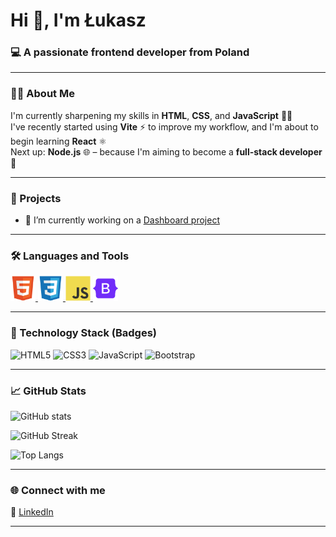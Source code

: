 <h1>Hi 👋, I'm Łukasz</h1>
<h3>💻 A passionate frontend developer from Poland</h3>

---

### 👨‍💻 About Me

I'm currently sharpening my skills in **HTML**, **CSS**, and **JavaScript** 🧠✨  
I've recently started using **Vite** ⚡ to improve my workflow, and I'm about to begin learning **React** ⚛️  
Next up: **Node.js** 🌐 – because I'm aiming to become a **full-stack developer** 🚀

---

### 🚀 Projects

- 🔭 I’m currently working on a [Dashboard project](https://github.com/LukaszMateuszSobczak/dashBoard)

---

### 🛠️ Languages and Tools

<p align="left">
  <a href="https://developer.mozilla.org/en-US/docs/Web/HTML" target="_blank">
    <img src="https://raw.githubusercontent.com/devicons/devicon/master/icons/html5/html5-original.svg" alt="HTML5" width="40" height="40"/>
  </a>
  <a href="https://developer.mozilla.org/en-US/docs/Web/CSS" target="_blank">
    <img src="https://raw.githubusercontent.com/devicons/devicon/master/icons/css3/css3-original.svg" alt="CSS3" width="40" height="40"/>
  </a>
  <a href="https://developer.mozilla.org/en-US/docs/Web/JavaScript" target="_blank">
    <img src="https://raw.githubusercontent.com/devicons/devicon/master/icons/javascript/javascript-original.svg" alt="JavaScript" width="40" height="40"/>
  </a>
  <a href="https://getbootstrap.com/" target="_blank">
    <img src="https://raw.githubusercontent.com/devicons/devicon/master/icons/bootstrap/bootstrap-plain.svg" alt="Bootstrap" width="40" height="40"/>
  </a>
</p>

---

### 🧰 Technology Stack (Badges)

![HTML5](https://img.shields.io/badge/HTML5-E34F26?style=flat&logo=html5&logoColor=white)
![CSS3](https://img.shields.io/badge/CSS3-1572B6?style=flat&logo=css3&logoColor=white)
![JavaScript](https://img.shields.io/badge/JavaScript-F7DF1E?style=flat&logo=javascript&logoColor=000)
![Bootstrap](https://img.shields.io/badge/Bootstrap-563D7C?style=flat&logo=bootstrap&logoColor=white)

---

### 📈 GitHub Stats

<p>
  <img src="https://github-readme-stats.vercel.app/api?username=LukaszMateuszSobczak&show_icons=true&theme=github_dark" alt="GitHub stats" />
</p>

<p>
  <img src="https://github-readme-streak-stats.herokuapp.com/?user=LukaszMateuszSobczak&theme=github-dark" alt="GitHub Streak" />
</p>

<p>
  <img src="https://github-readme-stats.vercel.app/api/top-langs/?username=LukaszMateuszSobczak&layout=compact&theme=github_dark" alt="Top Langs" />
</p>

---

### 🌐 Connect with me

🔗 [LinkedIn](www.linkedin.com/in/łukasz-sobczak-138928263)

---
